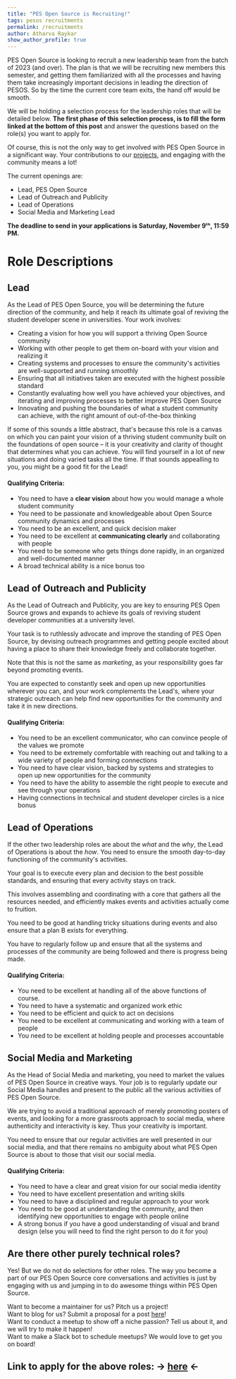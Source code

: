 ```yaml
---
title: "PES Open Source is Recruiting!"
tags: pesos recruitments
permalink: /recruitments
author: Atharva Raykar
show_author_profile: true
---
```


PES Open Source is looking to recruit a new leadership team from the batch of 2023 (and over). The plan is that we will be recruiting new members this semester, and getting them familiarized with all the processes and having them take increasingly important decisions in leading the direction of PESOS. So by the time the current core team exits, the hand off would be smooth.

We will be holding a selection process for the leadership roles that will be detailed below. **The first phase of this selection process, is to fill the form linked at the bottom of this post** and answer the questions based on the role(s) you want to apply for.

Of course, this is not the only way to get involved with PES Open Source in a significant way. Your contributions to our [projects](https://pesos.github.io/projects), and engaging with the community means a lot!

The current openings are:

- Lead, PES Open Source
- Lead of Outreach and Publicity
- Lead of Operations
- Social Media and Marketing Lead

**The deadline to send in your applications is Saturday, November 9ᵗʰ, 11:59 PM.**

# Role Descriptions

## Lead

As the Lead of PES Open Source, you will be determining the future direction of the community, and help it reach its ultimate goal of reviving the student developer scene in universities.
Your work involves:

-   Creating a vision for how you will support a thriving Open Source community
-   Working with other people to get them on-board with your vision and realizing it
-   Creating systems and processes to ensure the community's activities are well-supported and running smoothly
-   Ensuring that all initiatives taken are executed with the highest possible standard
-   Constantly evaluating how well you have achieved your objectives, and iterating and improving processes to better improve PES Open Source
-   Innovating and pushing the boundaries of what a student community can achieve, with the right amount of out-of-the-box thinking

If some of this sounds a little abstract, that's because this role is a canvas on which you can paint your vision of a thriving student community built on the foundations of open source – it is your creativity and clarity of thought that determines what you can achieve. You will find yourself in a lot of new situations and doing varied tasks all the time. If that sounds appealling to you, you might be a good fit for the Lead!

#### Qualifying Criteria:

-   You need to have a **clear vision** about how you would manage a whole student community
-   You need to be passionate and knowledgeable about Open Source community dynamics and processes
-   You need to be an excellent, and quick decision maker
-   You need to be excellent at **communicating clearly** and collaborating with people
-   You need to be someone who gets things done rapidly, in an organized and well-documented manner
-   A broad technical ability is a nice bonus too

## Lead of Outreach and Publicity

As the Lead of Outreach and Publicity, you are key to ensuring PES Open Source grows and expands to achieve its goals of reviving student developer communities at a university level.

Your task is to ruthlessly advocate and improve the standing of PES Open Source, by devising outreach programmes and getting people excited about having a place to share their knowledge freely and collaborate together.

Note that this is not the same as *marketing*,  as your responsibility goes far beyond promoting events.

You are expected to constantly seek and open up new opportunities wherever you can, and your work complements the Lead's, where your strategic outreach can help find new opportunities for the community and take it in new directions.

#### Qualifying Criteria:

-   You need to be an excellent communicator, who can convince people of the values we promote
-   You need to be extremely comfortable with reaching out and talking to a wide variety of people and forming connections
-   You need to have clear vision, backed by systems and strategies to open up new opportunities for the community
-   You need to have the ability to assemble the right people to execute and see through your operations
-   Having connections in technical and student developer circles is a nice bonus


## Lead of Operations

If the other two leadership roles are about the *what* and the *why*, the Lead of Operations is about the *how*. You need to ensure the smooth day-to-day functioning of the community's activities.

Your goal is to execute every plan and decision to the best possible standards, and ensuring that every activity stays on track.

This involves assembling and coordinating with a core that gathers all the resources needed, and efficiently makes events and activities actually come to fruition.

You need to be good at handling tricky situations during events and also ensure that a plan B exists for everything.

You have to regularly follow up and ensure that all the systems and processes of the community are being followed and there is progress being made.


#### Qualifying Criteria:

-   You need to be excellent at handling all of the above functions of course.
-   You need to have a systematic and organized work ethic
-   You need to be efficient and quick to act on decisions
-   You need to be excellent at communicating and working with a team of people
-   You need to be excellent at holding people and processes accountable


## Social Media and Marketing

As the Head of Social Media and marketing, you need to market the values of PES Open Source in creative ways. Your job is to regularly update our Social Media handles and present to the public all the various activities of PES Open Source.

We are trying to avoid a traditional approach of merely promoting posters of events, and looking for a more grassroots approach to social media, where authenticity and interactivity is key. Thus your creativity is important.

You need to ensure that our regular activities are well presented in our social media, and that there remains no ambiguity about what PES Open Source is about to those that visit our social media.


#### Qualifying Criteria:

-   You need to have a clear and great vision for our social media identity
-   You need to have excellent presentation and writing skills
-   You need to have a disciplined and regular approach to your work
-   You need to be good at understanding the community, and then identifying new opportunities to engage with people online
-   A strong bonus if you have a good understanding of visual and brand design (else you will need to find the right person to do it for you)

## Are there other purely technical roles?

Yes! But we do not do selections for other roles. The way you become a part of our PES Open Source core conversations and activities is just by engaging with us and jumping in to do awesome things within PES Open Source.

Want to become a maintainer for us? Pitch us a project!  
Want to blog for us? Submit a proposal for a post [here](https://github.com/pesos/pesos.github.io/issues/new?assignees=&labels=blog+post+proposal&template=propose-an-article.md&title=%5BBLOG+POST%5D)!  
Want to conduct a meetup to show off a niche passion? Tell us about it, and we will try to make it happen!  
Want to make a Slack bot to schedule meetups? We would love to get you on board!

## Link to apply for the above roles: → [here](https://forms.gle/8bnkqWiSTCL2K1YN7) ←
